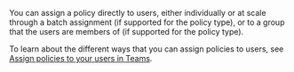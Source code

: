 You can assign a policy directly to users, either individually or at scale through a batch assignment (if supported for the policy type), or to a group that the users are members of (if supported for the policy type). 

To learn about the different ways that you can assign policies to users, see [Assign policies to your users in Teams](../policy-assignment-overview.md).